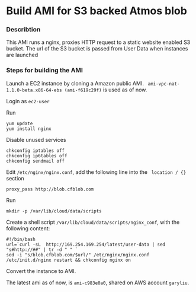 # Build AMI for S3 backed Atmos blob

### Describtion

This AMI runs a nginx, proxies HTTP request to a static website enabled S3 bucket. The url of the S3 bucket is passed from User Data when instances are launched

### Steps for building the AMI

Launch a EC2 instance by cloning a Amazon public AMI. ` ami-vpc-nat-1.1.0-beta.x86-64-ebs (ami-f619c29f)` is used as of now.

Login as `ec2-user`

Run

	yum update
	yum install nginx

Disable unused services

	chkconfig iptables off
	chkconfig ip6tables off
	chkconfig sendmail off

Edit `/etc/nginx/nginx.conf`, add the following line into the ` location / {}` section

	proxy_pass http://blob.cfblob.com

Run

	mkdir -p /var/lib/cloud/data/scripts

Create a shell script `/var/lib/cloud/data/scripts/nginx_conf`, with the following content:

	#!/bin/bash
	url=`curl -sL  http://169.254.169.254/latest/user-data | sed "s#http://##" | tr -d " " `
	sed -i "s/blob.cfblob.com/$url/" /etc/nginx/nginx.conf
	/etc/init.d/nginx restart && chkconfig nginx on

Convert the instance to AMI.
    
The latest ami as of now, is `ami-c983e0a0`, shared on AWS account `garyliu`.

